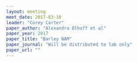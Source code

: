 ```yaml
---
layout: meeting
meet_date: 2017-03-10
leader: "Corey Carter"
paper_author: "Alexandra Olhoff et al"
paper_year: 2017
paper_title: "Barley NAM"
paper_journal: "Will be distributed to lab only"
paper_url: ""
---
```

